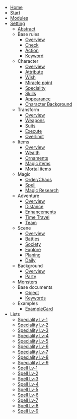 <!-- docs/_sidebar.md -->

* [Home](documents/home.md)
* [Start](documents/start.md)
* [Modules](documents/Modules.md)
* [Setting](documents/documents.md)
	* [Abstract](documents/abstract.md)
	* Base rules
		* [Overview](documents/base.md)
		* [Check](documents/check.md)
		* [Action](documents/action.md)
		* [Keyword](documents/keyword.md)
	* Character
		* [Overview](documents/chaview.md)
		* [Attribute](documents/character.md)
		* [Wish](documents/wish.md)
		* [Miracle point](documents/mirp.md)
		* [Speciality](documents/speciality.md)
		* [Skills](documents/skill.md)
		* [Appearance](documents/appearance.md)
		* [Character Background](documents/chaba.md)
	* Transform
		* [Overview](documents/trans.md)
		* [Weapons](documents/weapon.md)
		* [Suits](documents/suit.md)
		* [Execute](documents/execute.md)
		* [Overlimit](documents/overlimit.md)
	* Items
		* [Overview](documents/items.md)
		* [Wealth](documents/wealth.md)
		* [Ornaments](documents/ornaments.md)
		* [Magic items](documents/magicitems.md)
		* [Mortal items](documents/mortalitems.md)
	* Magic
		* [Order/Chaos](documents/oc.md)
		* [Spell](documents/spelloverview.md)
		* [Magic Research](documents/magicre.md)
	* Adventure
		* [Overview](documents/adventure.md)
		* [Distance](documents/distance.md)	
		* [Enhancements](documents/enhance.md)
		* [Time Travel](documents/trttravel.md)	
		* [Team](documents/teams.md)	
	* Scene
		* [Overview](documents/scene.md)
		* [Battles](documents/battle.md)
		* [Society](documents/socialbattle.md)
		* [Explore](documents/explore.md)
		* [Planing](documents/plan.md)
		* [Daily](documents/daily.md)
	* Background
		* [Overview](documents/background.md)
		* [Party](documents/party.md)
	* [Monsters](documents/monsters.md)
	* Base documents
		* [Object](documents/object.md)
		* [Keywords](documents/keywords.md)
	* Examples
		* [ExampleCard](documents/charactersheet.md)
* Lists
	* [Speciality Lv-1](documents/specis1.md)
	* [Speciality Lv-2](documents/specis2.md)
	* [Speciality Lv-3](documents/specis3.md)
	* [Speciality Lv-4](documents/specis4.md)
	* [Speciality Lv-5](documents/specis5.md)
	* [Speciality Lv-6](documents/specis6.md)
	* [Speciality Lv-7](documents/specis7.md)
	* [Speciality Lv-8](documents/specis8.md)
	* [Speciality Lv-9](documents/specis9.md)
	* [Spell Lv-1](documents/spells1.md)
	* [Spell Lv-2](documents/spells2.md)
	* [Spell Lv-3](documents/spells3.md)
	* [Spell Lv-4](documents/spells4.md)
	* [Spell Lv-5](documents/spells5.md)
	* [Spell Lv-6](documents/spells6.md)
	* [Spell Lv-7](documents/spells7.md)
	* [Spell Lv-8](documents/spells8.md)
	* [Spell Lv-9](documents/spells9.md)

